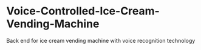 # Voice-Controlled-Ice-Cream-Vending-Machine
Back end for ice cream vending machine with voice recognition technology
